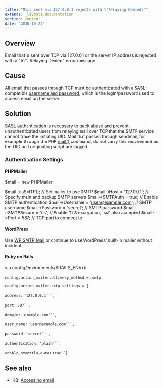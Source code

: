 ```yaml
---
title: "Mail sent via 127.0.0.1 rejects with \"Relaying Denied\""
extends: _layouts.documentation
section: content
date: "2016-10-24"
---
```


## Overview

Email that is sent over TCP via 127.0.0.1 or the server IP address is rejected with a "521: Relaying Denied" error message.

## Cause

All email that passes through TCP must be authenticated with a SASL-compatible [username and password](/docs/email/accessing-e-mail/), which is the login/password used to access email on the server.

## Solution

SASL authentication is necessary to track abuse and prevent unauthenticated users from relaying mail over TCP that the SMTP service cannot trace the initiating UID. Mail that passes through sendmail, for example through the PHP [mail()](http://php.net/mail) command, do not carry this requirement as the UID and originating script are logged.

### Authentication Settings

#### PHPMailer

$mail \= new PHPMailer;

$mail\->isSMTP();                                      // Set mailer to use SMTP
$mail\->Host \= '127.0.0.1';                            // Specify main and backup SMTP servers
$mail\->SMTPAuth \= true;                               // Enable SMTP authentication
$mail\->Username \= 'user@example.com';                 // SMTP username
$mail\->Password \= 'secret';                           // SMTP password
$mail\->SMTPSecure \= 'tls';                            // Enable TLS encryption, \`ssl\` also accepted
$mail\->Port \= 587;                                    // TCP port to connect to

#### WordPress

Use [WP SMTP Mail](https://wordpress.org/plugins/wp-mail-smtp/) or continue to use WordPress' built-in mailer without incident.

#### Ruby on Rails

via config/environments/$RAILS\_ENV.rb:

`config.action_mailer.delivery_method =` `:smtp`

`config.action_mailer.smtp_settings = {`

`address:` `'127.0.0.1'``,`

`port:` `587``,`

`domain:` `'example.com'``,`

`user_name:` `'user@example.com'``,`

`password:` `'secret'``,`

`authentication:` `'plain'``,`

`enable_starttls_auto:` `true``}`

## See also

- KB: [Accessing email](/docs/email/accessing-e-mail/)
